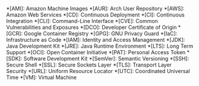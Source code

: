 <!-- Material for MkDocs shows a tooltip when you hover over any abbreviation in this list. -->
<!-- https://squidfunk.github.io/mkdocs-material/reference/tooltips/#adding-a-glossary -->

<!-- Please keep this list sorted from A-Z. -->

*[AMI]: Amazon Machine Images
*[AUR]: Arch User Repository
*[AWS]: Amazon Web Services
*[CD]: Continuous Deployment
*[CI]: Continuous Integration
*[CLI]: Command-Line Interface
*[CVE]: Common Vulnerabilities and Exposures
*[DCO]: Developer Certificate of Origin
*[GCR]: Google Container Registry
*[GPG]: GNU Privacy Guard
*[IaC]: Infrastructure as Code
*[IAM]: Identity and Access Management
*[JDK]: Java Development Kit
*[JRE]: Java Runtime Environment
*[LTS]: Long Term Support
*[OCI]: Open Container Initiative
*[PAT]: Personal Access Token
*[SDK]: Software Development Kit
*[SemVer]: Semantic Versioning
*[SSH]: Secure Shell
*[SSL]: Secure Sockets Layer
*[TLS]: Transport Layer Security
*[URL]: Uniform Resource Locator
*[UTC]: Coordinated Universal Time
*[VM]: Virtual Machine

